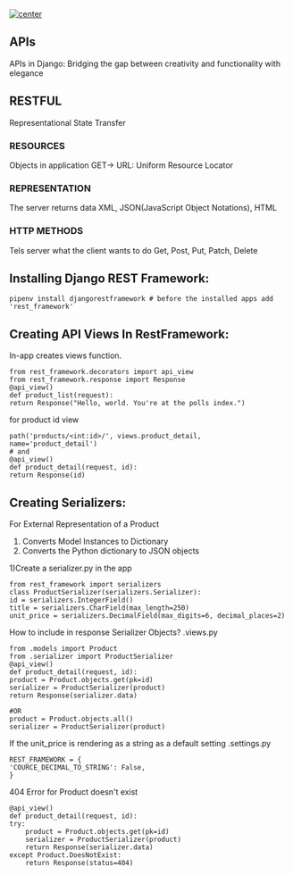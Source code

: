 <a href="">
  <img align="center" src="https://img.shields.io/badge/APIs%20In%20Django-RESTful%20APIs-blue" alt="center">
</a>

## APIs
APIs in Django: Bridging the gap between creativity and functionality with elegance
## RESTFUL
Representational State Transfer
### RESOURCES
Objects in application GET-> URL: Uniform Resource Locator
### REPRESENTATION
The server returns data XML, JSON(JavaScript Object Notations), HTML
### HTTP METHODS
Tels server what the client wants to do
Get, Post, Put, Patch, Delete

## Installing Django REST Framework:
    pipenv install djangorestframework # before the installed apps add 'rest_framework'
## Creating API Views In RestFramework:
In-app creates views function.

    from rest_framework.decorators import api_view
    from rest_framework.response import Response
    @api_view()
    def product_list(request):
    return Response("Hello, world. You're at the polls index.")
for product id view

    path('products/<int:id>/', views.product_detail, name='product_detail')
    # and
    @api_view()
    def product_detail(request, id):
    return Response(id)
## Creating Serializers:
For External Representation of a Product
1. Converts Model Instances to Dictionary
2. Converts the Python dictionary to JSON objects

1)Create a serializer.py in the app

    from rest_framework import serializers
    class ProductSerializer(serializers.Serializer):
    id = serializers.IntegerField()
    title = serializers.CharField(max_length=250)
    unit_price = serializers.DecimalField(max_digits=6, decimal_places=2)
How to include in response Serializer Objects?
.views.py

    from .models import Product
    from .serializer import ProductSerializer
    @api_view()
    def product_detail(request, id):
    product = Product.objects.get(pk=id)
    serializer = ProductSerializer(product)
    return Response(serializer.data)

    #OR
    product = Product.objects.all()
    serializer = ProductSerializer(product)
    
If the unit_price is rendering as a string as a default setting
.settings.py

    REST_FRAMEWORK = {
    'COURCE_DECIMAL_TO_STRING': False,
    }

404 Error for Product doesn't exist
    
    @api_view()
    def product_detail(request, id):
    try:
        product = Product.objects.get(pk=id)
        serializer = ProductSerializer(product)
        return Response(serializer.data)
    except Product.DoesNotExist:
        return Response(status=404)
